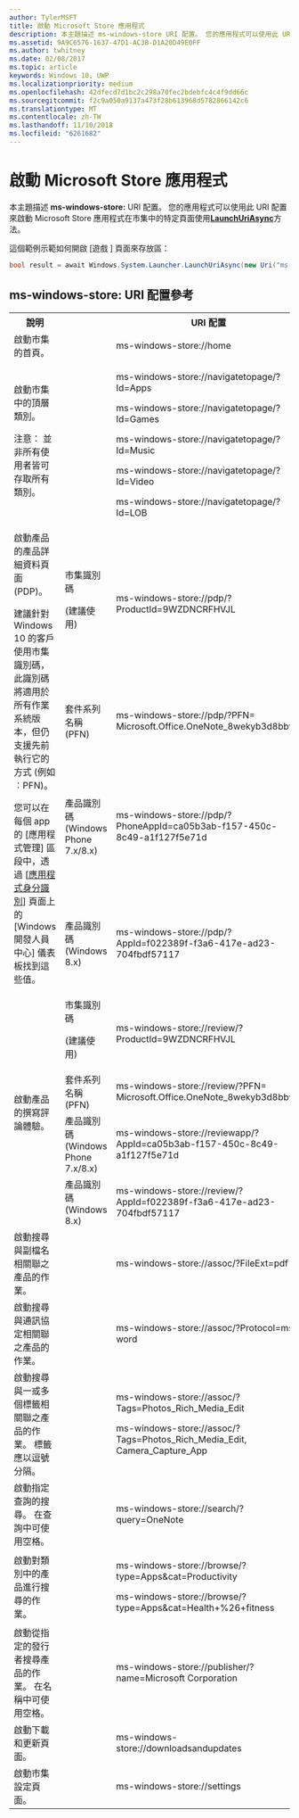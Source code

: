 ```yaml
---
author: TylerMSFT
title: 啟動 Microsoft Store 應用程式
description: 本主題描述 ms-windows-store URI 配置。 您的應用程式可以使用此 URI 配置來啟動 Microsoft Store 應用程式在市集中的特定頁面。
ms.assetid: 9A9C6576-1637-47D1-AC3B-D1A20D49E0FF
ms.author: twhitney
ms.date: 02/08/2017
ms.topic: article
keywords: Windows 10, UWP
ms.localizationpriority: medium
ms.openlocfilehash: 42dfecd7d1bc2c298a70fec2bdebfc4c4f9dd66c
ms.sourcegitcommit: f2c9a050a9137a473f28b613968d5782866142c6
ms.translationtype: MT
ms.contentlocale: zh-TW
ms.lasthandoff: 11/10/2018
ms.locfileid: "6261682"
---
```

# <a name="launch-the-microsoft-store-app"></a>啟動 Microsoft Store 應用程式



本主題描述 **ms-windows-store:** URI 配置。 您的應用程式可以使用此 URI 配置來啟動 Microsoft Store 應用程式在市集中的特定頁面使用[**LaunchUriAsync**](https://msdn.microsoft.com/library/windows/apps/hh701476)方法。

這個範例示範如何開啟 [遊戲 \] 頁面來存放區：

```cs
bool result = await Windows.System.Launcher.LaunchUriAsync(new Uri("ms-windows-store://navigatetopage/?Id=Games"));
```

## <a name="ms-windows-store-uri-scheme-reference"></a>ms-windows-store: URI 配置參考

<table>
<tr><th>說明</th><th></th><th>URI 配置</th></tr>
<tr><td>啟動市集的首頁。</td><td /><td>ms-windows-store://home</td></tr>
<tr><td>啟動市集中的頂層類別。<p>注意： 並非所有使用者皆可存取所有類別。</p>
</td><td /><td>
<p>ms-windows-store://navigatetopage/?Id=Apps </p>
<p>ms-windows-store://navigatetopage/?Id=Games</p>
<p>ms-windows-store://navigatetopage/?Id=Music</p>
<p>ms-windows-store://navigatetopage/?Id=Video</p>
<p>ms-windows-store://navigatetopage/?Id=LOB</p>
</td>
</tr>
<tr>
<td rowspan="4">啟動產品的產品詳細資料頁面 (PDP)。 <p>建議針對 Windows 10 的客戶使用市集識別碼，此識別碼將適用於所有作業系統版本，但仍支援先前執行它的方式 (例如︰PFN)。</p>
<p>您可以在每個 app 的 [應用程式管理] 區段中，透過 [<a href="https://msdn.microsoft.com/library/windows/apps/mt148561.aspx">應用程式身分識別</a>] 頁面上的 [Windows 開發人員中心] 儀表板找到這些值。</p>
</td>
<td>
市集識別碼 <p>(建議使用)</p>
</td>
<td>
<p>ms-windows-store://pdp/?ProductId=9WZDNCRFHVJL</p>
</td>
</tr>
<tr>
<td>套件系列名稱 (PFN)</td>
<td>ms-windows-store://pdp/?PFN= Microsoft.Office.OneNote_8wekyb3d8bbwe
</td>
</tr>
<tr>
<td>產品識別碼 (Windows Phone 7.x/8.x)</td>
<td>ms-windows-store://pdp/?PhoneAppId=ca05b3ab-f157-450c-8c49-a1f127f5e71d </td>
</tr>
<tr>
<td>產品識別碼 (Windows 8.x)</td>
<td>ms-windows-store://pdp/?AppId=f022389f-f3a6-417e-ad23-704fbdf57117
</td>
</tr>
<tr>
<td rowspan="4">啟動產品的撰寫評論體驗。</td>
<td>市集識別碼 <p>(建議使用)</p></td>
<td>ms-windows-store://review/?ProductId=9WZDNCRFHVJL </td>
</tr>
<tr>
<td>套件系列名稱 (PFN)</td>
<td>ms-windows-store://review/?PFN= Microsoft.Office.OneNote_8wekyb3d8bbwe
</td>
</tr>
<tr>
<td>產品識別碼 (Windows Phone 7.x/8.x)</td>
<td>ms-windows-store://reviewapp/?AppId=ca05b3ab-f157-450c-8c49-a1f127f5e71d </td>
</tr>
<tr>
<td>產品識別碼 (Windows 8.x)</td>
<td>ms-windows-store://review/?AppId=f022389f-f3a6-417e-ad23-704fbdf57117 </td>
</tr>
<tr>
<td>啟動搜尋與副檔名相關聯之產品的作業。 </td>
<td />
<td>ms-windows-store://assoc/?FileExt=pdf
</td>
</tr>
<tr>
<td>啟動搜尋與通訊協定相關聯之產品的作業。</td>
<td />
<td>ms-windows-store://assoc/?Protocol=ms-word </td>
</tr>
<tr>
<td>啟動搜尋與一或多個標籤相關聯之產品的作業。 標籤應以逗號分隔。
</td>
<td />
<td>
<p>ms-windows-store://assoc/?Tags=Photos_Rich_Media_Edit </p>
<p>ms-windows-store://assoc/?Tags=Photos_Rich_Media_Edit, Camera_Capture_App</p>
</td>
</tr>
<tr>
<td>
啟動指定查詢的搜尋。 在查詢中可使用空格。
</td>
<td />
<td>ms-windows-store://search/?query=OneNote </td>
</tr>
<tr>
<td>啟動對類別中的產品進行搜尋的作業。</td>
<td />
<td>
<p>ms-windows-store://browse/?type=Apps&amp;cat=Productivity</p>
<p>ms-windows-store://browse/?type=Apps&amp;cat=Health+%26+fitness </p>
</td>
</tr>
<tr>
<td>啟動從指定的發行者搜尋產品的作業。 在名稱中可使用空格。
</td>
<td />
<td>ms-windows-store://publisher/?name=Microsoft Corporation
</td>
</tr>
<tr><td>啟動下載和更新頁面。</td>
<td />
<td>ms-windows-store://downloadsandupdates </td>
</tr>
<tr>
<td>啟動市集設定頁面。</td>
<td />
<td>ms-windows-store://settings </td>
</tr>
</table>

 

 
